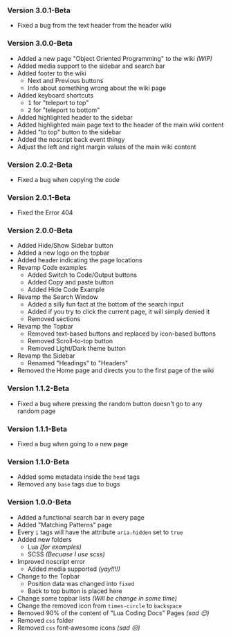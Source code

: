 ### Version 3.0.1-Beta
- Fixed a bug from the text header from the header wiki

### Version 3.0.0-Beta
- Added a new page "Object Oriented Programming" to the wiki _(WIP)_
- Added media support to the sidebar and search bar
- Added footer to the wiki
     - Next and Previous buttons
     - Info about something wrong about the wiki page
- Added keyboard shortcuts 
     - <kbd>1</kbd> for "teleport to top" 
     - <kbd>2</kbd> for "teleport to bottom"
- Added highlighted header to the sidebar
- Added highlighted main page text to the header of the main wiki content
- Added "to top" button to the sidebar
- Added the noscript back event thingy
- Adjust the left and right margin values of the main wiki content

### Version 2.0.2-Beta
- Fixed a bug when copying the code

### Version 2.0.1-Beta
- Fixed the Error 404

### Version 2.0.0-Beta
- Added Hide/Show Sidebar button
- Added a new logo on the topbar
- Added header indicating the page locations
- Revamp Code examples
     - Added Switch to Code/Output buttons
     - Added Copy and paste button
     - Added Hide Code Example
- Revamp the Search Window
     - Added a silly fun fact at the bottom of the search input
     - Added if you try to click the current page, it will simply denied it
     - Removed sections
- Revamp the Topbar
     - Removed text-based buttons and replaced by icon-based buttons
     - Removed Scroll-to-top button
     - Removed Light/Dark theme button
- Revamp the Sidebar
     - Renamed "Headings" to "Headers"
- Removed the Home page and directs you to the first page of the wiki

### Version 1.1.2-Beta
- Fixed a bug where pressing the random button doesn't go to any random page

### Version 1.1.1-Beta
- Fixed a bug when going to a new page

### Version 1.1.0-Beta
- Added some metadata inside the `head` tags
- Removed any `base` tags due to bugs

### Version 1.0.0-Beta
- Added a functional search bar in every page
- Added "Matching Patterns" page
- Every `i` tags will have the attribute `aria-hidden` set to `true`
- Added new folders
     - Lua _(for examples)_
     - SCSS _(Becuase I use scss)_
- Improved noscript error
     - Added media supported _(yay!!!!)_
- Change to the Topbar
     - Position data was changed into `fixed`
     - Back to top button is placed here
- Change some topbar lists _(Will be change in some time)_
- Change the removed icon from `times-circle` to `backspace`
- Removed 90% of the content of "Lua Coding Docs" Pages _(sad 😔)_
- Removed `css` folder
- Removed `css` font-awesome icons _(sad 😔)_